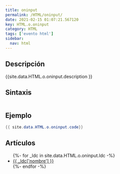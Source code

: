 ```yaml
---
title: oninput
permalink: /HTML/oninput/
date: 2021-02-15 01:07:21.567120
key: HTML.o.oninput
category: HTML
tags: ['evento html']
sidebar: 
  nav: html
---
```


## Descripción
{{site.data.HTML.o.oninput.description }}

## Sintaxis
~~~html
~~~

## Ejemplo
~~~java
{{ site.data.HTML.o.oninput.code}}
~~~

## Artículos
<ul>
{%- for _ldc in site.data.HTML.o.oninput.ldc -%}
   <li>
       <a href="{{_ldc['url'] }}">{{ _ldc['nombre'] }}</a>
   </li>
{%- endfor -%}
</ul>
